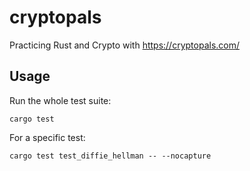 # cryptopals

Practicing Rust and Crypto with https://cryptopals.com/

## Usage

Run the whole test suite:

```
cargo test
```

For a specific test:

```
cargo test test_diffie_hellman -- --nocapture
```
